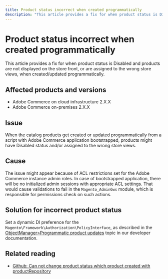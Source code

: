 ```yaml
---
title: Product status incorrect when created programmatically
description: "This article provides a fix for when product status is Disabled and products are not displayed on the store front, or are assigned to the wrong store views, when created/updated programmatically."
---
```


# Product status incorrect when created programmatically

This article provides a fix for when product status is Disabled and products are not displayed on the store front, or are assigned to the wrong store views, when created/updated programmatically.

## Affected products and versions

* Adobe Commerce on cloud infrastructure 2.X.X
* Adobe Commerce on-premises 2.X.X

## Issue

When the catalog products get created or updated programmatically from a script with Adobe Commerce application bootstrapped, products might have Disabled status and/or assigned to the wrong store views.

## Cause

The issue might appear because of ACL restrictions set for the Adobe Commerce instance admin roles. In case of bootstrapped application, there will be no initialized admin sessions with appropriate ACL settings. That would cause validations to fail in the `Magento_AdminGws` module, which is responsible for permissions check on such actions.

## Solution for incorrect product status

Set a dynamic DI preference for the `Magento\Framework\Authorization\PolicyInterface`, as described in the [ObjectManager>Programmatic product updates](https://devdocs.magento.com/guides/v2.3/extension-dev-guide/object-manager.html#programmatic-product-updates) topic in our developer documentation.

## Related reading

* [Github: Can not change product status which product created with productRepository](https://github.com/magento/magento2/issues/5664) 

